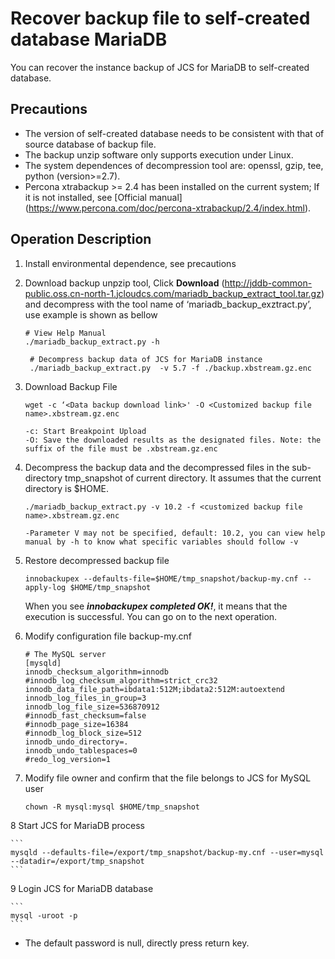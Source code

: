 # Recover backup file to self-created database MariaDB 
You can recover the instance backup of JCS for MariaDB to self-created database.

## Precautions
* The version of self-created database needs to be consistent with that of source database of backup file.
* The backup unzip software only supports execution under Linux.
* The system dependences of decompression tool are: openssl, gzip, tee, python (version>=2.7).
* Percona xtrabackup >= 2.4 has been installed on the current system; If it is not installed, see [Official manual] (https://www.percona.com/doc/percona-xtrabackup/2.4/index.html).

## Operation Description
1. Install environmental dependence, see precautions
2. Download backup unpzip tool, Click **Download** (http://jddb-common-public.oss.cn-north-1.jcloudcs.com/mariadb_backup_extract_tool.tar.gz) and decompress with the tool name of ‘mariadb_backup_exztract.py’, use example is shown as bellow
    
    ```
    # View Help Manual
    ./mariadb_backup_extract.py -h
     
     # Decompress backup data of JCS for MariaDB instance
     ./mariadb_backup_extract.py  -v 5.7 -f ./backup.xbstream.gz.enc
    ```
3. Download Backup File

    ```
    wget -c ‘<Data backup download link>' -O <Customized backup file name>.xbstream.gz.enc

    -c: Start Breakpoint Upload
    -O: Save the downloaded results as the designated files. Note: the suffix of the file must be .xbstream.gz.enc
    ```

4. Decompress the backup data and the decompressed files in the sub-directory tmp_snapshot of current directory. It assumes that the current directory is $HOME.

    ```
    ./mariadb_backup_extract.py -v 10.2 -f <customized backup file name>.xbstream.gz.enc
    
    -Parameter V may not be specified, default: 10.2, you can view help manual by -h to know what specific variables should follow -v
    ```

5. Restore decompressed backup file

    ```
    innobackupex --defaults-file=$HOME/tmp_snapshot/backup-my.cnf --apply-log $HOME/tmp_snapshot
    ``` 
    When you see ***innobackupex completed OK!***, it means that the execution is successful. You can go on to the next operation.

6. Modify configuration file backup-my.cnf

    ```
    # The MySQL server
    [mysqld]
    innodb_checksum_algorithm=innodb
    #innodb_log_checksum_algorithm=strict_crc32
    innodb_data_file_path=ibdata1:512M;ibdata2:512M:autoextend
    innodb_log_files_in_group=3
    innodb_log_file_size=536870912
    #innodb_fast_checksum=false
    #innodb_page_size=16384
    #innodb_log_block_size=512
    innodb_undo_directory=.
    innodb_undo_tablespaces=0
    #redo_log_version=1
    ```

7. Modify file owner and confirm that the file belongs to JCS for MySQL user

    ```
    chown -R mysql:mysql $HOME/tmp_snapshot
    ```

8 Start JCS for MariaDB process

    ```
    mysqld --defaults-file=/export/tmp_snapshot/backup-my.cnf --user=mysql --datadir=/export/tmp_snapshot
    ```

9 Login JCS for MariaDB database

    ```
    mysql -uroot -p
    ```

* The default password is null, directly press return key.
